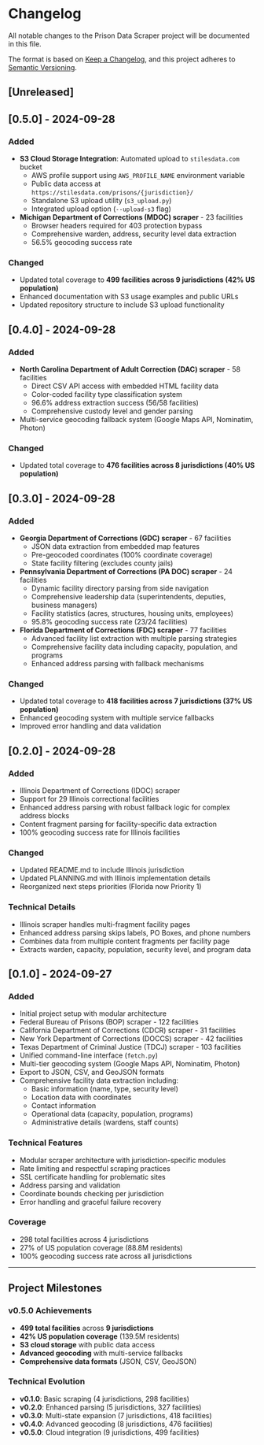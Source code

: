 # Changelog

All notable changes to the Prison Data Scraper project will be documented in this file.

The format is based on [Keep a Changelog](https://keepachangelog.com/en/1.0.0/),
and this project adheres to [Semantic Versioning](https://semver.org/spec/v2.0.0.html).

## [Unreleased]

## [0.5.0] - 2024-09-28

### Added
- **S3 Cloud Storage Integration**: Automated upload to `stilesdata.com` bucket
  - AWS profile support using `AWS_PROFILE_NAME` environment variable
  - Public data access at `https://stilesdata.com/prisons/{jurisdiction}/`
  - Standalone S3 upload utility (`s3_upload.py`)
  - Integrated upload option (`--upload-s3` flag)
- **Michigan Department of Corrections (MDOC) scraper** - 23 facilities
  - Browser headers required for 403 protection bypass
  - Comprehensive warden, address, security level data extraction
  - 56.5% geocoding success rate

### Changed
- Updated total coverage to **499 facilities across 9 jurisdictions (42% US population)**
- Enhanced documentation with S3 usage examples and public URLs
- Updated repository structure to include S3 upload functionality

## [0.4.0] - 2024-09-28

### Added
- **North Carolina Department of Adult Correction (DAC) scraper** - 58 facilities
  - Direct CSV API access with embedded HTML facility data
  - Color-coded facility type classification system
  - 96.6% address extraction success (56/58 facilities)
  - Comprehensive custody level and gender parsing
- Multi-service geocoding fallback system (Google Maps API, Nominatim, Photon)

### Changed
- Updated total coverage to **476 facilities across 8 jurisdictions (40% US population)**

## [0.3.0] - 2024-09-28

### Added
- **Georgia Department of Corrections (GDC) scraper** - 67 facilities
  - JSON data extraction from embedded map features
  - Pre-geocoded coordinates (100% coordinate coverage)
  - State facility filtering (excludes county jails)
- **Pennsylvania Department of Corrections (PA DOC) scraper** - 24 facilities
  - Dynamic facility directory parsing from side navigation
  - Comprehensive leadership data (superintendents, deputies, business managers)
  - Facility statistics (acres, structures, housing units, employees)
  - 95.8% geocoding success rate (23/24 facilities)
- **Florida Department of Corrections (FDC) scraper** - 77 facilities
  - Advanced facility list extraction with multiple parsing strategies
  - Comprehensive facility data including capacity, population, and programs
  - Enhanced address parsing with fallback mechanisms

### Changed
- Updated total coverage to **418 facilities across 7 jurisdictions (37% US population)**
- Enhanced geocoding system with multiple service fallbacks
- Improved error handling and data validation

## [0.2.0] - 2024-09-28

### Added
- Illinois Department of Corrections (IDOC) scraper
- Support for 29 Illinois correctional facilities
- Enhanced address parsing with robust fallback logic for complex address blocks
- Content fragment parsing for facility-specific data extraction
- 100% geocoding success rate for Illinois facilities

### Changed
- Updated README.md to include Illinois jurisdiction
- Updated PLANNING.md with Illinois implementation details
- Reorganized next steps priorities (Florida now Priority 1)

### Technical Details
- Illinois scraper handles multi-fragment facility pages
- Enhanced address parsing skips labels, PO Boxes, and phone numbers
- Combines data from multiple content fragments per facility page
- Extracts warden, capacity, population, security level, and program data

## [0.1.0] - 2024-09-27

### Added
- Initial project setup with modular architecture
- Federal Bureau of Prisons (BOP) scraper - 122 facilities
- California Department of Corrections (CDCR) scraper - 31 facilities  
- New York Department of Corrections (DOCCS) scraper - 42 facilities
- Texas Department of Criminal Justice (TDCJ) scraper - 103 facilities
- Unified command-line interface (`fetch.py`)
- Multi-tier geocoding system (Google Maps API, Nominatim, Photon)
- Export to JSON, CSV, and GeoJSON formats
- Comprehensive facility data extraction including:
  - Basic information (name, type, security level)
  - Location data with coordinates
  - Contact information
  - Operational data (capacity, population, programs)
  - Administrative details (wardens, staff counts)

### Technical Features
- Modular scraper architecture with jurisdiction-specific modules
- Rate limiting and respectful scraping practices
- SSL certificate handling for problematic sites
- Address parsing and validation
- Coordinate bounds checking per jurisdiction
- Error handling and graceful failure recovery

### Coverage
- 298 total facilities across 4 jurisdictions
- 27% of US population coverage (88.8M residents)
- 100% geocoding success rate across all jurisdictions

---

## Project Milestones

### v0.5.0 Achievements
- **499 total facilities** across **9 jurisdictions**
- **42% US population coverage** (139.5M residents)
- **S3 cloud storage** with public data access
- **Advanced geocoding** with multi-service fallbacks
- **Comprehensive data formats** (JSON, CSV, GeoJSON)

### Technical Evolution
- **v0.1.0**: Basic scraping (4 jurisdictions, 298 facilities)
- **v0.2.0**: Enhanced parsing (5 jurisdictions, 327 facilities) 
- **v0.3.0**: Multi-state expansion (7 jurisdictions, 418 facilities)
- **v0.4.0**: Advanced geocoding (8 jurisdictions, 476 facilities)
- **v0.5.0**: Cloud integration (9 jurisdictions, 499 facilities)
